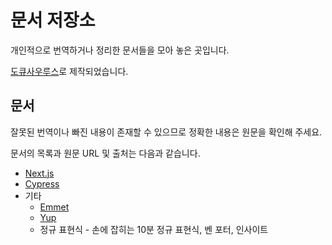 # 문서 저장소

개인적으로 번역하거나 정리한 문서들을 모아 놓은 곳입니다.

[도큐사우루스](https://docusaurus.io/)로 제작되었습니다.

## 문서

잘못된 번역이나 빠진 내용이 존재할 수 있으므로 정확한 내용은 원문을 확인해 주세요.

문서의 목록과 원문 URL 및 출처는 다음과 같습니다.

- [Next.js](https://nextjs.org/)
- [Cypress](https://docs.cypress.io/)
- 기타
  - [Emmet](https://docs.emmet.io/)
  - [Yup](https://github.com/jquense/yup)
  - 정규 표현식 - 손에 잡히는 10분 정규 표현식, 벤 포터, 인사이트
